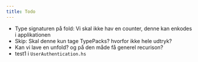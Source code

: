 ```yaml
---
title: Todo
---
```


* Type signaturen på fold: Vi skal ikke hav en counter, denne kan enkodes
  i applikationen
* Skip: Skal denne kun tage TypePacks? hvorfor ikke hele udtryk?
* Kan vi lave en unfold? og på den måde få generel recurison?
* test1 i `UserAuthentication.hs`